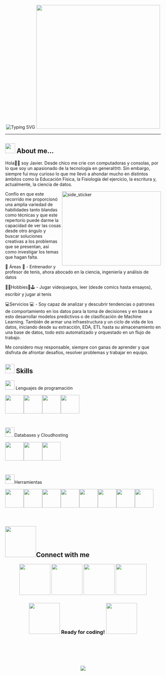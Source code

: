 
<p align="center">
    <a><img src="https://readme-typing-svg.demolab.com?font=Press+Start+2P&size=16&pause=1000&color=F70000&center=true&vCenter=true&multiline=true&random=false&width=750&height=151&lines=Hi!+I'm+Javier;Data+Scientist+%7C+Data+analyst+%7C+Data+Engineer;Tennis+player+and+writer!;It's+dangerous+to+work+alone!;Take+this+contact" alt="Typing SVG" /></a>
    <img width="400" src="https://gifdb.com/images/high/comedian-jim-carrey-as-hackerman-vmf9qnz7nx5p9grz.gif">

</p>

______________________________


<h2><img src = "https://media2.giphy.com/media/QssGEmpkyEOhBCb7e1/giphy.gif?cid=ecf05e47a0n3gi1bfqntqmob8g9aid1oyj2wr3ds3mg700bl&rid=giphy.gif" width = 32px> About me... </h2>

<p>Hola🙋🏽 soy Javier. Desde chico me crie con computadoras y consolas, por lo que soy un apasionado de la tecnología en general🤓🤓. Sin embargo, siempre fui muy curioso lo que me llevó a ahondar mucho en distintos ámbitos como la Educación Física, la Fisiología del ejercicio, la escritura y, actualmente, la ciencia de datos.</p>

<img align="right" width=320px height=240px alt="side_sticker" src="https://i.pinimg.com/originals/2d/db/bf/2ddbbfb57238b6b4425e9b9126f1f95d.gif" />
<p>
Confío en que este recorrido me proporcionó una amplia variedad de habilidades tanto blandas como técnicas y que este repertorio puede darme la capacidad de ver las cosas desde otro ángulo y buscar soluciones creativas a los problemas que se presentan, así como investigar los temas que hagan falta.

📖 Áreas 📖 - Entrenador y profesor de tenis, ahora abocado en la ciencia, ingeniería y análisis de datos

📖📝Hobbies🎾🕹 - Jugar videojuegos, leer (desde comics hasta ensayos), escribir y jugar al tenis

💻Servicios 💻 - Soy capaz de analizar y descubrir tendencias o patrones de comportamiento en los datos para la toma de decisiones y en base a esto desarrollar modelos predictivos o de clasificación de Machine Learning. También de armar una infraestructura y un ciclo de vida de los datos, iniciando desde su extracción, EDA, ETL hasta su almacenamiento en una base de datos, todo esto automatizado y orquestado en un flujo de trabajo.

Me considero muy responsable, siempre con ganas de aprender y que disfruta de afrontar desafíos, resolver problemas y trabajar en equipo.
</p>

<h2><img src="https://media.giphy.com/media/iY8CRBdQXODJSCERIr/giphy.gif" width="30px"> Skills</h2>

<p><img src="https://i.pinimg.com/originals/73/69/6e/73696e022df7cd5cb3d999c6875361dd.gif" width="30px"> Lenguajes de programación </p>

<img src="https://cdn.jsdelivr.net/gh/devicons/devicon@latest/icons/python/python-original-wordmark.svg" width="60px"/><img src="https://cdn.jsdelivr.net/gh/devicons/devicon@latest/icons/html5/html5-original-wordmark.svg" width="60px"/><img src="https://cdn.jsdelivr.net/gh/devicons/devicon@latest/icons/css3/css3-original-wordmark.svg" width="60px"/><img src="https://cdn.jsdelivr.net/gh/devicons/devicon@latest/icons/javascript/javascript-original.svg" width="60px"/>


<br>
<p><img src="https://i.pinimg.com/originals/73/69/6e/73696e022df7cd5cb3d999c6875361dd.gif" width="30px">Databases y Cloudhosting</p>

<img src="https://cdn.jsdelivr.net/gh/devicons/devicon@latest/icons/mysql/mysql-original-wordmark.svg" width="60px" /><img src="https://cdn.jsdelivr.net/gh/devicons/devicon@latest/icons/microsoftsqlserver/microsoftsqlserver-original-wordmark.svg" width="60px"/><img src="https://cdn.jsdelivr.net/gh/devicons/devicon@latest/icons/googlecloud/googlecloud-original-wordmark.svg" width="60px"/>

<br>
<p><img src="https://i.pinimg.com/originals/73/69/6e/73696e022df7cd5cb3d999c6875361dd.gif" width="30px">Herramientas</p>

<img src="https://cdn.jsdelivr.net/gh/devicons/devicon@latest/icons/vscode/vscode-original-wordmark.svg" width="60px"/><img src="https://cdn.jsdelivr.net/gh/devicons/devicon@latest/icons/pandas/pandas-original-wordmark.svg" width="60px"/><img src="https://cdn.jsdelivr.net/gh/devicons/devicon@latest/icons/matplotlib/matplotlib-original-wordmark.svg" width="60px"/><img src="https://cdn.jsdelivr.net/gh/devicons/devicon@latest/icons/scikitlearn/scikitlearn-original.svg" width="60px"/><img src="https://cdn.jsdelivr.net/gh/devicons/devicon@latest/icons/docker/docker-original-wordmark.svg" width="60px"/><img src="https://cdn.jsdelivr.net/gh/devicons/devicon@latest/icons/jupyter/jupyter-original-wordmark.svg" width="60px"/><img src="https://raw.githubusercontent.com/microsoft/PowerBI-Icons/main/PNG/Power-BI.png" width="60px"/><img src="https://cdn.jsdelivr.net/gh/devicons/devicon@latest/icons/git/git-original-wordmark.svg" width="60px" />

<br>
<h2><img src='https://raw.githubusercontent.com/ShahriarShafin/ShahriarShafin/main/Assets/handshake.gif' width="100px">Connect with me </h2>

<p align="center">
<a href="javyleonhart@gmail.com"><img src="https://img.icons8.com/?size=100&id=6QtoKjRma1Cq&format=png&color=000000" width="100px"/></a>
<a href="xavy93@hotmail.com"><img src="https://img.icons8.com/?size=100&id=vzzGg62rOq4p&format=png&color=000000" width="100px"/></a>
<a href="www.linkedin.com/in/jiy93"><img src="https://img.icons8.com/?size=100&id=64154&format=png&color=000000" width="100px"/></a>
<a href="https://www.instagram.com/javi.yanez93/"><img src="https://img.icons8.com/?size=100&id=TSZw5VixabhS&format=png&color=000000" width="100px"/></a>
</p>


<h3 align="center"><img src="https://i.pinimg.com/originals/c0/d3/8c/c0d38c518fdbf6012e0475bb7a0598a5.gif" width="100px"> Ready for coding! <img src="https://media.tenor.com/TlyRveJkgo4AAAAj/cloud-cloud-strife.gif" width="100px"></h3>

<br><br><br><br>

<p align="center"><img src="https://i.pinimg.com/originals/e9/0e/6c/e90e6ced05e7e96a17cf66866b4031cd.gif" /></p>
